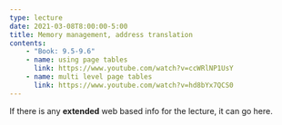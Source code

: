 ```yaml
---
type: lecture
date: 2021-03-08T8:00:00-5:00
title: Memory management, address translation
contents:
    - "Book: 9.5-9.6"
    - name: using page tables
      link: https://www.youtube.com/watch?v=ccWRlNP1UsY
    - name: multi level page tables
      link: https://www.youtube.com/watch?v=hd8bYx7QCS0
---
```


If there is any **extended** web based info for the lecture, it can go here.
